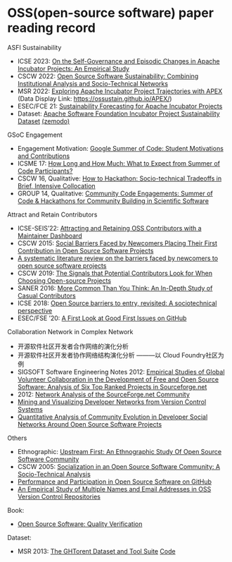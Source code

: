 # OSS(open-source software) paper reading record
<!--
Knowledge Graph
* [HC-COVID: A Hierarchical Crowdsource Knowledge Graph Approach to Explainable COVID-19 Misinformation Detection](https://dl.acm.org/doi/pdf/10.1145/3492855)
* [The Labor of Maintaining and Scaling Free and Open-Source Software Projects](https://dl.acm.org/doi/pdf/10.1145/3449249)
* [“They Can Only Ever Guide:” How an Open Source Software Community Uses Roadmaps to Coordinate Effort](https://dl.acm.org/doi/pdf/10.1145/3449232)
* [Don’t Disturb Me: Challenges of Interacting with Software Bots on Open Source Software Projects](https://dl.acm.org/doi/pdf/10.1145/3476042)
* [Eight Observations and 24 Research Questions About Open Source Projects- Illuminating New Realities](https://dl.acm.org/doi/pdf/10.1145/3274326)
* [What Makes a Great Maintainer of Open Source Projects?](https://dl.acm.org/doi/abs/10.1109/ICSE43902.2021.00093)
* [Social network analysis of open source software: A review and categorisation](sciencedirect.com/science/article/abs/pii/S0950584920301956?via%3Dihub)--> 

ASFI Sustainability
* ICSE 2023: [On the Self-Governance and Episodic Changes in Apache Incubator Projects: An Empirical Study](https://www.cs.ucdavis.edu/~filkov/papers/ICSE2023.pdf)
* CSCW 2022: [Open Source Software Sustainability: Combining Institutional Analysis and Socio-Technical Networks](https://dl.acm.org/doi/pdf/10.1145/3555129)
* MSR 2022: [Exploring Apache Incubator Project Trajectories with APEX](https://arxiv.org/pdf/2205.10992.pdf) (Data Display Link: https://ossustain.github.io/APEX/)
* ESEC/FCE 21: [Sustainability Forecasting for Apache Incubator Projects](https://dl.acm.org/doi/pdf/10.1145/3468264.3468563)
* Dataset: [Apache Software Foundation Incubator Project Sustainability Dataset](https://www.cs.ucdavis.edu/~filkov/papers/msr_asf_data_2021.pdf) [(zemodo)](https://zenodo.org/record/4480753#collapseTwo)


GSoC Engagement
* Engagement Motivation: [Google Summer of Code: Student Motivations and Contributions](https://arxiv.org/pdf/1910.05798.pdf) 
* ICSME 17: [How Long and How Much: What to Expect from Summer of Code Participants?](https://ieeexplore-ieee-org.ez.xjtlu.edu.cn/stamp/stamp.jsp?tp=&arnumber=8094410) 
* CSCW 16, Qualitative: [How to Hackathon: Socio-technical Tradeoffs in Brief, Intensive Collocation](https://www.cs.cmu.edu/~etrainer/papers/hackathons-tradeoffs.pdf)
* GROUP 14, Qualitative: [Community Code Engagements: Summer of Code & Hackathons for Community Building in Scientific Software](https://www.cs.cmu.edu/~etrainer/papers/GSoC-hackathons.pdf)

Attract and Retain Contributors
* ICSE-SEIS’22: [Attracting and Retaining OSS Contributors with a Maintainer Dashboard](https://arxiv.org/pdf/2202.07740.pdf)
* CSCW 2015: [Social Barriers Faced by Newcomers Placing Their First Contribution in Open Source Software Projects](https://dl-acm-org.ez.xjtlu.edu.cn/doi/10.1145/2675133.2675215)
* [A systematic literature review on the barriers faced by newcomers to open source software projects](https://www.ime.usp.br/~gerosa/papers/IST_SysReview_PrePrint.pdf)
* CSCW 2019: [The Signals that Potential Contributors Look for When Choosing Open-source Projects](https://dl.acm.org/doi/pdf/10.1145/3359224)
* SANER 2016: [More Common Than You Think: An In-Depth Study of Casual Contributors](http://gustavopinto.org/lost+found/saner2016.pdf)
* ICSE 2018: [Open Source barriers to entry, revisited: A sociotechnical perspective](https://dl.acm.org/doi/pdf/10.1145/3180155.3180241)
* ESEC/FSE ’20: [A First Look at Good First Issues on GitHub](https://dl.acm.org/doi/pdf/10.1145/3368089.3409746)

Collaboration Network in Complex Network
* 开源软件社区开发者合作网络的演化分析
* 开源软件社区开发者协作网络结构演化分析 ———以 Cloud Foundry社区为例
* SIGSOFT Software Engineering Notes 2012: [Empirical Studies of Global Volunteer Collaboration in the Development of Free and Open Source Software: Analysis of Six Top Ranked Projects in Sourceforge.net](https://dl.acm.org/doi/pdf/10.1145/2108144.2108156)
* 2012: [Network Analysis of the SourceForge.net Community](https://dl.ifip.org/db/conf/oss/oss2007/GaoM07.pdf)
* [Mining and Visualizing Developer Networks from Version Control Systems](https://dl.acm.org/doi/pdf/10.1145/1984642.1984647)
* [Quantitative Analysis of Community Evolution in Developer Social Networks Around Open Source Software Projects](https://arxiv.org/pdf/2205.09935.pdf)

Others

* Ethnographic: [Upstream First: An Ethnographic Study Of Open Source Software Community](https://www.youtube.com/watch?v=-NU7zl2p1NQ)
* CSCW 2005: [Socialization in an Open Source Software Community: A Socio-Technical Analysis](https://link.springer.com/article/10.1007/s10606-005-9000-1)
* [Performance and Participation in Open Source Software on GitHub](https://dl-acm-org.ez.xjtlu.edu.cn/doi/10.1145/2468356.2468382)
* [An Empirical Study of Multiple Names and Email Addresses in OSS Version Control Repositories]()
<!--
* [Anyone Can Become a Troll: Causes of Trolling Behavior in Online Discussions](https://dl.acm.org/doi/pdf/10.1145/2998181.2998213)
* [Large Scale Analysis of Multitasking Behavior During Remote Meetings](https://arxiv.org/pdf/2101.11865.pdf)
* [Apache ShardingSphere: A Holistic and Pluggable Platform for Data Sharding](http://www.kangry.net/paper/ICDE2022_SS.pdf)-->

Book:
 * [Open Source Software: Quality Verification]()
 
Dataset:
* MSR 2013: [The GHTorent Dataset and Tool Suite](https://gousios.org/pub/ghtorrent-dataset-toolsuite.pdf) [Code](https://github.com/gousiosg/github-mirror)

